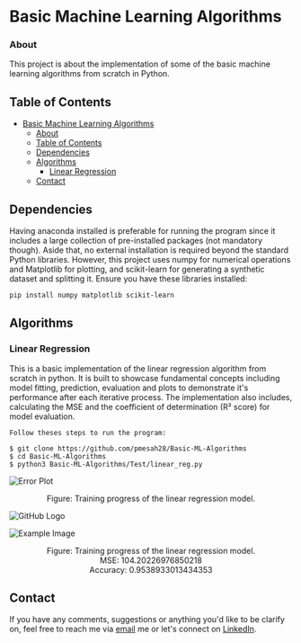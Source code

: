 # Basic Machine Learning Algorithms
### About
This project is about the implementation of some of the basic machine learning
algorithms from scratch in Python.

## Table of Contents
- [Basic Machine Learning Algorithms](#machine-learning-from-scratch)
  * [About](#about)
  * [Table of Contents](#table-of-contents)
  * [Dependencies](#dependencies)
  * [Algorithms](#tests)
    + [Linear Regression](#linear-regression)
  * [Contact](#Contact)

## Dependencies

Having anaconda installed is preferable for running the program since it includes a 
large collection of pre-installed packages (not mandatory though). Aside that, no 
external installation is required beyond the standard Python libraries. However, this 
project uses numpy for numerical operations and Matplotlib for plotting, 
and scikit-learn for generating a synthetic dataset and splitting it. 
Ensure you have these libraries installed:

```bash
pip install numpy matplotlib scikit-learn
```

## Algorithms
### Linear Regression
This is a basic implementation of the linear regression algorithm from scratch in python. It is built to showcase
fundamental concepts including model fitting, prediction, evaluation and plots to demonstrate it's
performance after each iterative process. The implementation also includes, calculating the MSE and the coefficient 
of determination (R² score) for model evaluation.

    Follow theses steps to run the program:

    $ git clone https://github.com/pmesah28/Basic-ML-Algorithms
    $ cd Basic-ML-Algorithms
    $ python3 Basic-ML-Algorithms/Test/linear_reg.py

![Error Plot](/Users/princemensah/Desktop/Basic-ML-Algorithms/images/linear_reg_error.png "Linear-reg Error Plot")
<p align="center">
    Figure: Training progress of the linear regression model.
</p>

![GitHub Logo](https://github.com/pmensah28/Basic-ML-Algorithms/images/linear_reg_error.png "GitHub Logo")



![Example Image](/Users/princemensah/Desktop/Basic-ML-Algorithms/images/linear_reg_pred.png "Example Image")
<p align="center">
    Figure: Training progress of the linear regression model.
    <br> MSE: 104.20226976850218
    <br> Accuracy: 0.9538933013434353
</p>

## Contact
If you have any comments, suggestions or anything you'd like to be clarify on, feel free
to reach me via [email](mailto:pmensah@aimsammi.org) me or let's connect on [LinkedIn](https://www.linkedin.com/in/prince-mensah/).